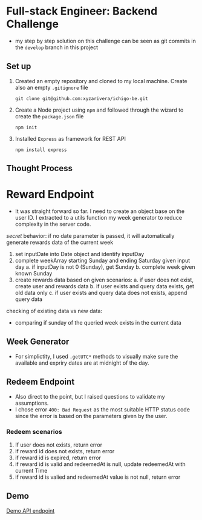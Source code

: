 # Full-stack Engineer: Backend Challenge

- my step by step solution on this challenge can be seen as git commits in the `develop` branch in this project

## Set up

1. Created an empty repository and cloned to my local machine. Create also an empty `.gitignore` file

   ```
   git clone git@github.com:xyzarivera/ichigo-be.git
   ```

2. Create a Node project using `npm` and followed through the wizard to create the `package.json` file

   ```
   npm init
   ```

3. Installed `Express` as framework for REST API

   ```
   npm install express
   ```

## Thought Process

# Reward Endpoint

- It was straight forward so far. I need to create an object base on the user ID. I extracted to a utils function my week generator to reduce complexity in the server code.

_secret_ behavior: if no date parameter is passed,
it will automatically generate rewards data of the current week

1. set inputDate into Date object and identify inputDay
2. complete weekArray starting Sunday and ending Saturday given input day
   a. if inputDay is not 0 (Sunday), get Sunday
   b. complete week given known Sunday
3. create rewards data based on given scenarios:
   a. if user does not exist, create user and rewards data
   b. if user exists and query data exists, get old data only
   c. if user exists and query data does not exists, append query data

checking of existing data vs new data:

- comparing if sunday of the queried week exists in the current data

## Week Generator

- For simplictity, I used `.getUTC*` methods to visually make sure the available and expriry dates are at midnight of the day.

## Redeem Endpoint

- Also direct to the point, but I raised questions to validate my assumptions.
- I chose error `400: Bad Request` as the most suitable HTTP status code since the error is based on the parameters given by the user.

### Redeem scenarios

1. If user does not exists, return error
2. if reward id does not exists, return error
3. if reward id is expired, return error
4. if reward id is valid and redeemedAt is null, update redeemedAt with current Time
5. if reward id is valied and redeemedAt value is not null, return error

## Demo

[Demo API endpoint](https://ichigo-be-test.herokuapp.com/)
